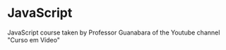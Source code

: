 # JavaScript
 JavaScript course taken by Professor Guanabara of the Youtube channel "Curso em Vídeo"
